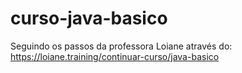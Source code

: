 # curso-java-basico
Seguindo os passos da professora Loiane através do: https://loiane.training/continuar-curso/java-basico
